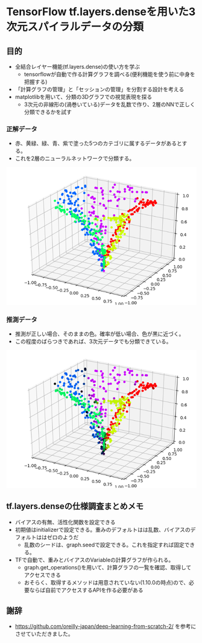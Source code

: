 # TensorFlow tf.layers.denseを用いた3次元スパイラルデータの分類

## 目的
* 全結合レイヤー機能(tf.layers.dense)の使い方を学ぶ
  * tensorflowが自動で作る計算グラフを調べる(便利機能を使う前に中身を把握する)
* 「計算グラフの管理」と「セッションの管理」を分割する設計を考える
* matplotlibを用いて、分類の3Dグラフでの視覚表現を探る
  * 3次元の非線形の(渦巻いている)データを乱数で作り、2層のNNで正しく分類できるかを試す  

### 正解データ
* 赤、黄緑、緑、青、紫で塗った5つのカテゴリに属するデータがあるとする。
* これを2層のニューラルネットワークで分類する。

![GitHub Logo](https://raw.githubusercontent.com/shikitari/tensorflow_dense_example/master/correct.png)

### 推測データ

* 推測が正しい場合、そのままの色。確率が低い場合、色が黒に近づく。
* この程度のばらつきであれば、3次元データでも分類できている。

![GitHub Logo](https://raw.githubusercontent.com/shikitari/tensorflow_dense_example/master/predict.png)

## tf.layers.denseの仕様調査まとめメモ
* バイアスの有無、活性化関数を設定できる
* 初期値はinitializerで設定できる。重みのデフォルトはは乱数、バイアスのデフォルトははゼロのようだ
  * 乱数のシードは、graph.seedで設定できる。これを指定すれば固定できる。
* TFで自動で、重みとバイアスのVariableの計算グラフが作られる。
  * graph.get_operations()を用いて、計算グラフの一覧を確認、取得してアクセスできる
  * おそらく、取得するメソッドは用意されていない(1.10.0の時点)ので、必要ならば自前でアクセスするAPIを作る必要がある

## 謝辞
* https://github.com/oreilly-japan/deep-learning-from-scratch-2/ を参考にさせていただきました。
